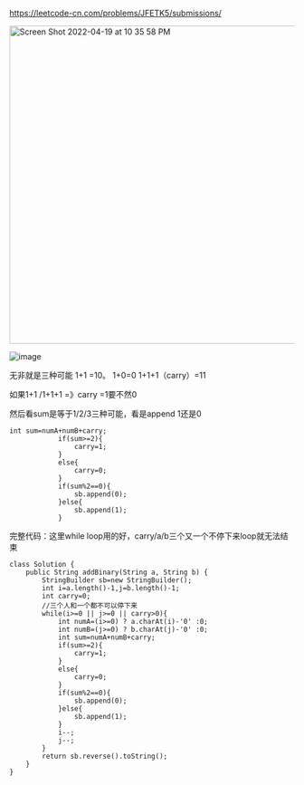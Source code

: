 https://leetcode-cn.com/problems/JFETK5/submissions/

<img width="562" alt="Screen Shot 2022-04-19 at 10 35 58 PM" src="https://user-images.githubusercontent.com/59748598/164157672-3ecea4df-7c7d-4d2d-88aa-85f29520fc8a.png">



![image](https://user-images.githubusercontent.com/59748598/164157657-055bf756-f0db-4ce7-a767-b90987b69d37.png)

无非就是三种可能 1+1 =10。
1+0=0
1+1+1（carry）=11

如果1+1 /1+1+1 =》carry =1要不然0

然后看sum是等于1/2/3三种可能，看是append 1还是0

```` 
int sum=numA+numB+carry;
            if(sum>=2){
                carry=1;
            }
            else{
                carry=0;
            }
            if(sum%2==0){
                sb.append(0);
            }else{
                sb.append(1);
            }
````
完整代码：这里while loop用的好，carry/a/b三个又一个不停下来loop就无法结束
```` 
class Solution {
    public String addBinary(String a, String b) {
        StringBuilder sb=new StringBuilder();
        int i=a.length()-1,j=b.length()-1;
        int carry=0;
        //三个人和一个都不可以停下来
        while(i>=0 || j>=0 || carry>0){
            int numA=(i>=0) ? a.charAt(i)-'0' :0;
            int numB=(j>=0) ? b.charAt(j)-'0' :0;
            int sum=numA+numB+carry;
            if(sum>=2){
                carry=1;
            }
            else{
                carry=0;
            }
            if(sum%2==0){
                sb.append(0);
            }else{
                sb.append(1);
            }
            i--;
            j--;
        }
        return sb.reverse().toString();
    }
}
````




